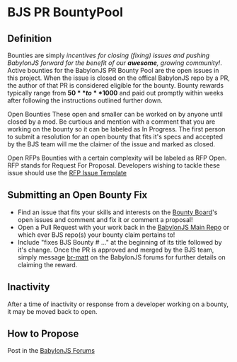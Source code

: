 # BJS PR BountyPool

## Definition
Bounties are simply _incentives for closing (fixing) issues and pushing BabylonJS forward for the benefit of our **awesome**, growing community!_. Active bounties for the BabylonJS PR Bounty Pool are the open issues in this project. When the issue is closed on the offical BabylonJS repo by a PR, the author of that PR is considered eligible for the bounty. Bounty rewards typically range from **$50** to **$1000** and paid out promptly within weeks after following the instructions outlined further down.

Open Bounties
These open and smaller can be worked on by anyone until closed by a mod. Be curtious and mention with a comment that you are working on the bounty so it can be labeled as In Progress. The first person to submit a resolution for an open bounty that fits it's specs and accepted by the BJS team will me the claimer of the issue and marked as closed. 

Open RFPs
Bounties with a certain complexity will be labeled as RFP Open. RFP stands for Request For Proposal. Developers wishing to tackle these issue should use the [RFP Issue Template](https://www.google.com)

## Submitting an Open Bounty Fix
* Find an issue that fits your skills and interests on the [Bounty Board](https://github.com/BitReelCo/BJS-PR-Bounty-Pool)'s open issues and comment and fix it or comment a proposal!
* Open a Pull Request with your work back in the [BabylonJS Main Repo](https://github.com/BabylonJS/Babylon.js) or which ever BJS repo(s) your bounty claim pertains to!
* Include "fixes BJS Bounty # ..." at the beginning of its title followed by it's change. Once the PR is approved and merged by the BJS team, simply message [br-matt](https://forum.babylonjs.com/u/br-matt) on the BabylonJS forums for further details on claiming the reward.

## Inactivity
After a time of inactivity or response from a developer working on a bounty, it may be moved back to open.

## How to Propose
Post in the [BabylonJS Forums](https://forum.babylonjs.com/)
